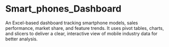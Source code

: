 # Smart_phones_Dashboard
An Excel-based dashboard tracking smartphone models, sales performance, market share, and feature trends. It uses pivot tables, charts, and slicers to deliver a clear, interactive view of mobile industry data for better analysis.

